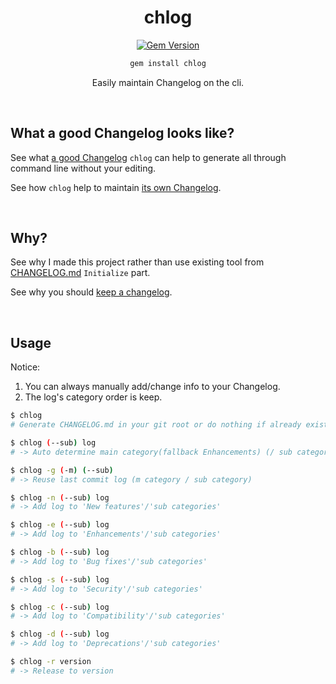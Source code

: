 <div align="center">

# chlog

[![Gem Version](https://badge.fury.io/rb/chlog.svg)](https://rubygems.org/gems/chlog) 

```bash
gem install chlog
```

Easily maintain Changelog on the cli.

<br>

</div>


## What a good Changelog looks like?
 
See what [a good Changelog](./A_GOOD_CHANGELOG.md) `chlog` can help to generate all through command line without your editing.

See how `chlog` help to maintain [its own Changelog](./CHANGELOG.md).

<br>


## Why?

See why I made this project rather than use existing tool from [CHANGELOG.md](./CHANGELOG.md) `Initialize` part.

See why you should [keep a changelog](https://github.com/olivierlacan/keep-a-changelog).

<br>


## Usage

Notice: 
1. You can always manually add/change info to your Changelog.
2. The log's category order is keep.

```bash
$ chlog
# Generate CHANGELOG.md in your git root or do nothing if already exists

$ chlog (--sub) log      
# -> Auto determine main category(fallback Enhancements) (/ sub category) add log 

$ chlog -g (-m) (--sub)
# -> Reuse last commit log (m category / sub category)

$ chlog -n (--sub) log
# -> Add log to 'New features'/'sub categories' 

$ chlog -e (--sub) log
# -> Add log to 'Enhancements'/'sub categories' 

$ chlog -b (--sub) log
# -> Add log to 'Bug fixes'/'sub categories' 

$ chlog -s (--sub) log
# -> Add log to 'Security'/'sub categories' 

$ chlog -c (--sub) log
# -> Add log to 'Compatibility'/'sub categories' 

$ chlog -d (--sub) log
# -> Add log to 'Deprecations'/'sub categories' 

$ chlog -r version
# -> Release to version
```

<br>
